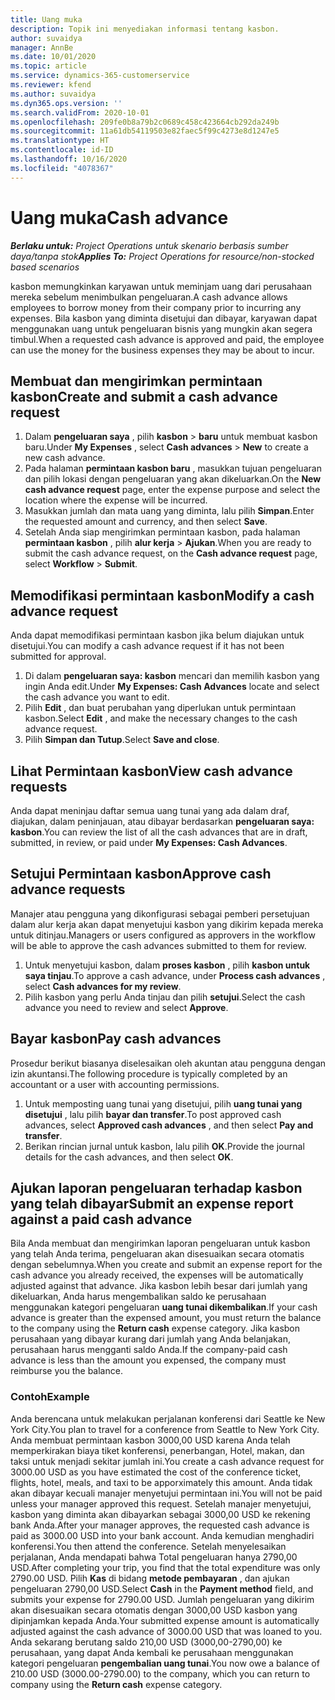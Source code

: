 ```yaml
---
title: Uang muka
description: Topik ini menyediakan informasi tentang kasbon.
author: suvaidya
manager: AnnBe
ms.date: 10/01/2020
ms.topic: article
ms.service: dynamics-365-customerservice
ms.reviewer: kfend
ms.author: suvaidya
ms.dyn365.ops.version: ''
ms.search.validFrom: 2020-10-01
ms.openlocfilehash: 209fe0b8a79b2c0689c458c423664cb292da249b
ms.sourcegitcommit: 11a61db54119503e82faec5f99c4273e8d1247e5
ms.translationtype: HT
ms.contentlocale: id-ID
ms.lasthandoff: 10/16/2020
ms.locfileid: "4078367"
---
```

# <a name="cash-advance"></a><span data-ttu-id="d7f93-103">Uang muka</span><span class="sxs-lookup"><span data-stu-id="d7f93-103">Cash advance</span></span>

<span data-ttu-id="d7f93-104">_**Berlaku untuk:** Project Operations untuk skenario berbasis sumber daya/tanpa stok_</span><span class="sxs-lookup"><span data-stu-id="d7f93-104">_**Applies To:** Project Operations for resource/non-stocked based scenarios_</span></span>

<span data-ttu-id="d7f93-105">kasbon memungkinkan karyawan untuk meminjam uang dari perusahaan mereka sebelum menimbulkan pengeluaran.</span><span class="sxs-lookup"><span data-stu-id="d7f93-105">A cash advance allows employees to borrow money from their company prior to incurring any expenses.</span></span> <span data-ttu-id="d7f93-106">Bila kasbon yang diminta disetujui dan dibayar, karyawan dapat menggunakan uang untuk pengeluaran bisnis yang mungkin akan segera timbul.</span><span class="sxs-lookup"><span data-stu-id="d7f93-106">When a requested cash advance is approved and paid, the employee can use the money for the business expenses they may be about to incur.</span></span> 

## <a name="create-and-submit-a-cash-advance-request"></a><span data-ttu-id="d7f93-107">Membuat dan mengirimkan permintaan kasbon</span><span class="sxs-lookup"><span data-stu-id="d7f93-107">Create and submit a cash advance request</span></span>

1. <span data-ttu-id="d7f93-108">Dalam **pengeluaran saya** , pilih **kasbon** > **baru** untuk membuat kasbon baru.</span><span class="sxs-lookup"><span data-stu-id="d7f93-108">Under **My Expenses** , select **Cash advances** > **New** to create a new cash advance.</span></span> 
2. <span data-ttu-id="d7f93-109">Pada halaman **permintaan kasbon baru** , masukkan tujuan pengeluaran dan pilih lokasi dengan pengeluaran yang akan dikeluarkan.</span><span class="sxs-lookup"><span data-stu-id="d7f93-109">On the **New cash advance request** page, enter the expense purpose and select the location where the expense will be incurred.</span></span>
3. <span data-ttu-id="d7f93-110">Masukkan jumlah dan mata uang yang diminta, lalu pilih **Simpan**.</span><span class="sxs-lookup"><span data-stu-id="d7f93-110">Enter the requested amount and currency, and then select **Save**.</span></span> 
4. <span data-ttu-id="d7f93-111">Setelah Anda siap mengirimkan permintaan kasbon, pada halaman **permintaan kasbon** , pilih **alur kerja** > **Ajukan**.</span><span class="sxs-lookup"><span data-stu-id="d7f93-111">When you are ready to submit the cash advance request, on the **Cash advance request** page, select **Workflow** > **Submit**.</span></span>

## <a name="modify-a-cash-advance-request"></a><span data-ttu-id="d7f93-112">Memodifikasi permintaan kasbon</span><span class="sxs-lookup"><span data-stu-id="d7f93-112">Modify a cash advance request</span></span>

<span data-ttu-id="d7f93-113">Anda dapat memodifikasi permintaan kasbon jika belum diajukan untuk disetujui.</span><span class="sxs-lookup"><span data-stu-id="d7f93-113">You can modify a cash advance request if it has not been submitted for approval.</span></span>

1. <span data-ttu-id="d7f93-114">Di dalam **pengeluaran saya: kasbon** mencari dan memilih kasbon yang ingin Anda edit.</span><span class="sxs-lookup"><span data-stu-id="d7f93-114">Under **My Expenses: Cash Advances** locate and select the cash advance you want to edit.</span></span>
2. <span data-ttu-id="d7f93-115">Pilih **Edit** , dan buat perubahan yang diperlukan untuk permintaan kasbon.</span><span class="sxs-lookup"><span data-stu-id="d7f93-115">Select **Edit** , and make the necessary changes to the cash advance request.</span></span> 
3. <span data-ttu-id="d7f93-116">Pilih **Simpan dan Tutup**.</span><span class="sxs-lookup"><span data-stu-id="d7f93-116">Select **Save and close**.</span></span>


## <a name="view-cash-advance-requests"></a><span data-ttu-id="d7f93-117">Lihat Permintaan kasbon</span><span class="sxs-lookup"><span data-stu-id="d7f93-117">View cash advance requests</span></span>
<span data-ttu-id="d7f93-118">Anda dapat meninjau daftar semua uang tunai yang ada dalam draf, diajukan, dalam peninjauan, atau dibayar berdasarkan **pengeluaran saya: kasbon**.</span><span class="sxs-lookup"><span data-stu-id="d7f93-118">You can review the list of all the cash advances that are in draft, submitted, in review, or paid under **My Expenses: Cash Advances**.</span></span> 

## <a name="approve-cash-advance-requests"></a><span data-ttu-id="d7f93-119">Setujui Permintaan kasbon</span><span class="sxs-lookup"><span data-stu-id="d7f93-119">Approve cash advance requests</span></span>

<span data-ttu-id="d7f93-120">Manajer atau pengguna yang dikonfigurasi sebagai pemberi persetujuan dalam alur kerja akan dapat menyetujui kasbon yang dikirim kepada mereka untuk ditinjau.</span><span class="sxs-lookup"><span data-stu-id="d7f93-120">Managers or users configured as approvers in the workflow will be able to approve the cash advances submitted to them for review.</span></span> 

1. <span data-ttu-id="d7f93-121">Untuk menyetujui kasbon, dalam **proses kasbon** , pilih **kasbon untuk saya tinjau**.</span><span class="sxs-lookup"><span data-stu-id="d7f93-121">To approve a cash advance, under **Process cash advances** , select **Cash advances for my review**.</span></span>
2. <span data-ttu-id="d7f93-122">Pilih kasbon yang perlu Anda tinjau dan pilih **setujui**.</span><span class="sxs-lookup"><span data-stu-id="d7f93-122">Select the cash advance you need to review and select **Approve**.</span></span>  

## <a name="pay-cash-advances"></a><span data-ttu-id="d7f93-123">Bayar kasbon</span><span class="sxs-lookup"><span data-stu-id="d7f93-123">Pay cash advances</span></span> 
<span data-ttu-id="d7f93-124">Prosedur berikut biasanya diselesaikan oleh akuntan atau pengguna dengan izin akuntansi.</span><span class="sxs-lookup"><span data-stu-id="d7f93-124">The following procedure is typically completed by an accountant or a user with accounting permissions.</span></span>

1. <span data-ttu-id="d7f93-125">Untuk memposting uang tunai yang disetujui, pilih **uang tunai yang disetujui** , lalu pilih **bayar dan transfer**.</span><span class="sxs-lookup"><span data-stu-id="d7f93-125">To post approved cash advances, select **Approved cash advances** , and then select **Pay and transfer**.</span></span>  
2. <span data-ttu-id="d7f93-126">Berikan rincian jurnal untuk kasbon, lalu pilih **OK**.</span><span class="sxs-lookup"><span data-stu-id="d7f93-126">Provide the journal details for the cash advances, and then select **OK**.</span></span> 

## <a name="submit-an-expense-report-against-a-paid-cash-advance"></a><span data-ttu-id="d7f93-127">Ajukan laporan pengeluaran terhadap kasbon yang telah dibayar</span><span class="sxs-lookup"><span data-stu-id="d7f93-127">Submit an expense report against a paid cash advance</span></span> 

<span data-ttu-id="d7f93-128">Bila Anda membuat dan mengirimkan laporan pengeluaran untuk kasbon yang telah Anda terima, pengeluaran akan disesuaikan secara otomatis dengan sebelumnya.</span><span class="sxs-lookup"><span data-stu-id="d7f93-128">When you create and submit an expense report for the cash advance you already received, the expenses will be automatically adjusted against that advance.</span></span> <span data-ttu-id="d7f93-129">Jika kasbon lebih besar dari jumlah yang dikeluarkan, Anda harus mengembalikan saldo ke perusahaan menggunakan kategori pengeluaran **uang tunai dikembalikan**.</span><span class="sxs-lookup"><span data-stu-id="d7f93-129">If your cash advance is greater than the expensed amount, you must return the balance to the company using the **Return cash** expense category.</span></span> <span data-ttu-id="d7f93-130">Jika kasbon perusahaan yang dibayar kurang dari jumlah yang Anda belanjakan, perusahaan harus mengganti saldo Anda.</span><span class="sxs-lookup"><span data-stu-id="d7f93-130">If the company-paid cash advance is less than the amount you expensed, the company must reimburse you the balance.</span></span> 

### <a name="example"></a><span data-ttu-id="d7f93-131">Contoh</span><span class="sxs-lookup"><span data-stu-id="d7f93-131">Example</span></span>
<span data-ttu-id="d7f93-132">Anda berencana untuk melakukan perjalanan konferensi dari Seattle ke New York City.</span><span class="sxs-lookup"><span data-stu-id="d7f93-132">You plan to travel for a conference from Seattle to New York City.</span></span> <span data-ttu-id="d7f93-133">Anda membuat permintaan kasbon 3000,00 USD karena Anda telah memperkirakan biaya tiket konferensi, penerbangan, Hotel, makan, dan taksi untuk menjadi sekitar jumlah ini.</span><span class="sxs-lookup"><span data-stu-id="d7f93-133">You create a cash advance request for 3000.00 USD as you have estimated the cost of the conference ticket, flights, hotel, meals, and taxi to be apporximately this amount.</span></span> <span data-ttu-id="d7f93-134">Anda tidak akan dibayar kecuali manajer menyetujui permintaan ini.</span><span class="sxs-lookup"><span data-stu-id="d7f93-134">You will not be paid unless your manager approved this request.</span></span> <span data-ttu-id="d7f93-135">Setelah manajer menyetujui, kasbon yang diminta akan dibayarkan sebagai 3000,00 USD ke rekening bank Anda.</span><span class="sxs-lookup"><span data-stu-id="d7f93-135">After your manager approves, the requested cash advance is paid as 3000.00 USD into your bank account.</span></span> <span data-ttu-id="d7f93-136">Anda kemudian menghadiri konferensi.</span><span class="sxs-lookup"><span data-stu-id="d7f93-136">You then attend the conference.</span></span> <span data-ttu-id="d7f93-137">Setelah menyelesaikan perjalanan, Anda mendapati bahwa Total pengeluaran hanya 2790,00 USD.</span><span class="sxs-lookup"><span data-stu-id="d7f93-137">After completing your trip, you find that the total expenditure was only 2790.00 USD.</span></span> <span data-ttu-id="d7f93-138">Pilih **Kas** di bidang **metode pembayaran** , dan ajukan pengeluaran 2790,00 USD.</span><span class="sxs-lookup"><span data-stu-id="d7f93-138">Select **Cash** in the **Payment method** field, and submits your expense for 2790.00 USD.</span></span> <span data-ttu-id="d7f93-139">Jumlah pengeluaran yang dikirim akan disesuaikan secara otomatis dengan 3000,00 USD kasbon yang dipinjamkan kepada Anda.</span><span class="sxs-lookup"><span data-stu-id="d7f93-139">Your submitted expense amount is automatically adjusted against the cash advance of 3000.00 USD that was loaned to you.</span></span> <span data-ttu-id="d7f93-140">Anda sekarang berutang saldo 210,00 USD (3000,00-2790,00) ke perusahaan, yang dapat Anda kembali ke perusahaan menggunakan kategori pengeluaran **pengembalian uang tunai**.</span><span class="sxs-lookup"><span data-stu-id="d7f93-140">You now owe a balance of 210.00 USD (3000.00-2790.00) to the company, which you can return to company using the **Return cash** expense category.</span></span> 
